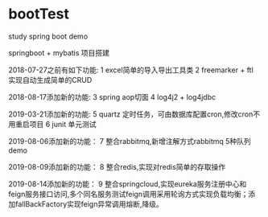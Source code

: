 # bootTest
study spring boot demo

springboot + mybatis 项目搭建

2018-07-27之前有如下功能: 
	1 excel简单的导入导出工具类 
	2 freemarker + ftl 实现自动生成简单的CRUD

2018-08-17添加新的功能: 
	3 spring aop切面 
	4 log4j2 + log4jdbc

2019-03-21添加新的功能: 
	5 quartz 定时任务，可由数据库配置cron,修改cron不用重启项目 
	6 junit 单元测试

2019-08-06添加新的功能：
	7 整合rabbitmq,新增注解方式rabbitmq 5种队列demo

2019-08-09添加新的功能：
	8 整合redis,实现对redis简单的存取操作

2019-08-14添加新的功能：
    9 整合springcloud,实现eureka服务注册中心和feign服务接口访问,多个同名服务测试feign调用采用轮询方式实现负载均衡；添加fallBackFactory实现feign异常调用熔断,降级。


		  